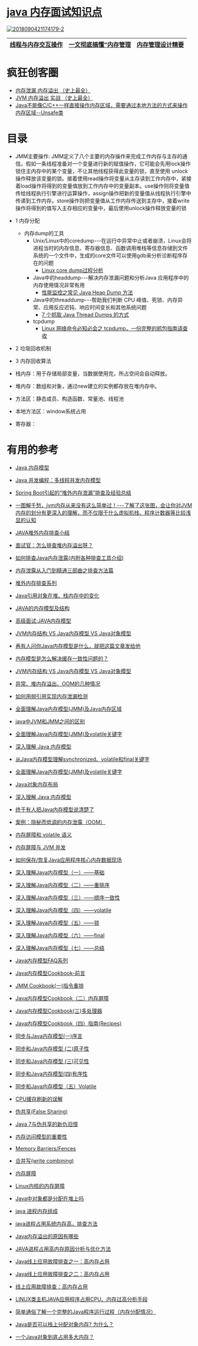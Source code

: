 # [java 内存面试知识点](https://github.com/stevenli91748/JAVA-Architecture/blob/master/Java%20Advanced/Memory/Interview/JAVA内存模型.md)

<a href="https://ibb.co/8d49JmT"><img src="https://i.ibb.co/k96XpGk/2018090421174179-2.png" alt="2018090421174179-2" border="0"></a>



[线程与内存交互操作](https://www.cnblogs.com/hongwz/p/5948308.html)|[一文彻底搞懂“内存管理](https://stor.51cto.com/art/202106/668928.htm)|[内存管理设计精要](https://draveness.me/system-design-memory-management/)|
---|---|---|



# 疯狂创客圈

* [内存泄漏 内存溢出 （史上最全）](https://www.cnblogs.com/crazymakercircle/p/14389201.html)
* [JVM 内存溢出 实战 （史上最全）](https://www.cnblogs.com/crazymakercircle/p/14389389.html)
* [Java不能像C/C++一样直接操作内存区域，需要通过本地方法的方式来操作内存区域--Unsafe类](https://weread.qq.com/web/reader/df532740723982c7df583bfk67c32d7022f67c6a1e7ce82)


# 目录

* JMM主要操作:
  JMM定义了八个主要的内存操作来完成工作内存与主存的通信。假如一条线程准备对一个变量进行新的赋值操作，它可能会先用lock操作锁住主内存中的某个变量，不让其他线程获得此变量的锁，直至使用  unlock操作释放该变量的锁。接着使用read操作将变量从主存读到工作内存中，紧接着load操作将得到的变量值放到工作内存中的变量副本。use操作则将变量值传给线程执行引擎进行运算操作，assign操作把新的变量值从线程执行引擎中传递到工作内存。store操作则把变量值从工作内存传送到主存中，接着write操作将得到的值写入主存相应的变量中，最后使用unlock操作释放变量的锁
* 1 内存分配
  * 内存dump的工具
    * Unix/Linux中的coredump---在运行中异常中止或者崩溃，Linux会将进程当时的内存信息、寄存器信息、函数调用堆栈等信息存储到文件系统的一个文件中，生成的core文件可以使用gdb来分析诊断程序存在的问题
      * [Linux core dump过程分析](http://just4coding.com/2021/10/31/core-dump/) 
    * Java中的headdump---解决内存泄漏问题和分析Java 应用程序中的内存使用情况非常有用
      * [性能监控之常见 Java Heap Dump 方法](https://juejin.cn/post/7012241959695679518) 
    * Java中的threaddump---帮助我们判断 CPU 峰值、死锁、内存异常、应用反应迟钝、响应时间变长和其他系统问题
      * [7 个抓取 Java Thread Dumps 的方式](https://cloud.tencent.com/developer/article/1491224) 
    * tcpdump
      * [Linux 网络命令必知必会之 tcpdump，一份完整的抓包指南请查收](https://www.cnblogs.com/bakari/p/10748721.html) 
* 2 垃圾回收机制
* 3 内存回收算法



* 栈内存：用于存储局部变量，当数据使用完，所占空间会自动释放。 
* 堆内存：数组和对象，通过new建立的实例都存放在堆内存中。 
* 方法区：静态成员、构造函数、常量池、线程池 
* 本地方法区：window系统占用 
* 寄存器：





# 有用的参考
  * [Java 内存模型](https://mrbird.cc/Java-Memory-model.html)
  * [Java 并发编程：多线程并发内存模型](https://segmentfault.com/a/1190000038224347?utm_source=sf-similar-article)
  * [Spring Boot引起的“堆外内存泄漏”排查及经验总结](https://tech.meituan.com/2019/01/03/spring-boot-native-memory-leak.html)
  * [一图解千愁，jvm内存从来没有这么简单过！---了解了这张图，会让你对JVM内存的划分有更深入的理解，而不仅限于什么虚拟机栈、程序计数器等比较浅显的认知](https://juejin.im/post/5ed49e7c51882543012f9e6c)

  * [JAVA堆外内存排查小结](https://juejin.im/post/5ca095ea6fb9a05e42555a3e)
  * [面试官：怎么排查堆内存溢出呀？](https://juejin.im/post/5e8c94a7f265da47a74126d4)
  * [如何排查Java内存泄露(内附各种排查工具介绍)](https://yq.aliyun.com/articles/61148?utm_campaign=wenzhang&utm_medium=article&utm_source=QQ-qun&utm_content=m_6652)
  * [内存泄露从入门到精通三部曲之排查方法篇](https://mp.weixin.qq.com/s?__biz=MzA3NTYzODYzMg==&mid=400891536&idx=1&sn=0b6c629b0abe4a359d6552cd244c0c0c&scene=0&key=d4b25ade3662d643209f4b75e10fa26857f77b6a60d1e1c0b7361529f3dcdf8c1506749b0ae4397f4d74e8871e24f62e&ascene=0&uin=MjAyNzY1NTU%3D&devicetype=iMac+MacBookPro12%2C1+OSX+OSX+10.11.1+build(15B42)&version=11020201&pass_ticket=T1NGa3s1cwXUixFccOjWKBGBwZ3Vfeilv%2BMoVjLgOok%3D)
  * [堆外内存排查系列](https://juejin.im/search?query=%E5%A0%86%E5%A4%96%E5%86%85%E5%AD%98%E6%8E%92%E6%9F%A5&type=all)
  * [Java引用对象在堆、栈内存中的变化](https://blog.csdn.net/liangshilin/article/details/82390559)
  * [JAVA的内存模型及结构](http://ifeve.com/under-the-hood-runtime-data-areas-javas-memory-model/)
  * [高级面试:JAVA内存模型](https://mp.weixin.qq.com/s?__biz=MzA3MDY0NTMxOQ==&mid=2247485737&idx=1&sn=14212fb6edcdb88446dea6737b864196&chksm=9f38ea01a84f63176f61e11ea99650d26233bc776b5f1f5ff6f7b70ddd763291b6b7d5af9d17&scene=21#wechat_redirect)
  * [JVM内存结构 VS Java内存模型 VS Java对象模型](http://www.hollischuang.com/archives/2509)
  * [再有人问你Java内存模型是什么，就把这篇文章发给他](http://www.hollischuang.com/archives/2550)
  * [内存模型是怎么解决缓存一致性问题的？](https://blog.csdn.net/hollis_chuang/article/details/82991962)
  * [JVM内存结构 VS Java内存模型 VS Java对象模型](https://blog.csdn.net/hollis_chuang/article/details/80839410)
  * [异常、堆内存溢出、OOM的几种情况](https://blog.csdn.net/sinat_29912455/article/details/51125748)
  * [如何用弱引用实现内存泄漏检测](https://mp.weixin.qq.com/s?__biz=MjM5MzA1Mzc3Nw==&mid=2247483863&idx=1&sn=65d2df0ff4a250f7b5360fe31cb1c78f&chksm=a69dace991ea25ff33b3dc6d0156c2eea3ff1a4cb7935ad796fe72a04adcf1d341f25e1b612f&scene=21#wechat_redirect)
  * [全面理解Java内存模型(JMM)及Java内存区域](https://blog.csdn.net/qq_32625839/article/details/81510800)
  * [java中JVM和JMM之间的区别](https://blog.csdn.net/zhaomengszu/article/details/80270696)
  * [全面理解Java内存模型(JMM)及volatile关键字](https://blog.csdn.net/javazejian/article/details/72772461)
  * [深入理解 Java 内存模型](https://blog.csdn.net/weixin_36795183/article/details/79420771)
  * [从Java内存模型理解synchronized、volatile和final关键字](https://blog.csdn.net/fuzhongmin05/article/details/60464835)
  * [全面理解Java内存模型(JMM)及volatile关键字](https://blog.csdn.net/javazejian/article/details/72772461)
  * [Java对象内存布局](https://juejin.im/post/5c7bc9aa6fb9a049af6dfc45)
  * [深入理解 Java 内存模型](https://zhuanlan.zhihu.com/p/34147141?utm_source=wechat_session&utm_medium=social&utm_oi=991812777480134656)
  * [终于有人把Java内存模型说清楚了](https://zhuanlan.zhihu.com/p/61424782)
  * [案例：隐秘而低调的内存泄露（OOM）](https://blog.51cto.com/xqtesting/2402372)
  * [内存屏障和 volatile 语义](http://www.importnew.com/29860.html)
  * [内存屏障与 JVM 并发](https://www.infoq.cn/article/memory_barriers_jvm_concurrency/)
  * [如何保存/恢复Java应用程序核心内存数据现场](http://ifeve.com/如何保存-恢复java应用程序核心内存数据现场？/)
  
  * [深入理解Java内存模型（一）——基础](http://ifeve.com/java-memory-model-1/)
  * [深入理解Java内存模型（二）——重排序](http://ifeve.com/java-memory-model-2/)
  * [深入理解Java内存模型（三）——顺序一致性](http://ifeve.com/java-memory-model-3/)
  * [深入理解Java内存模型（四）——volatile](http://ifeve.com/java-memory-model-4/)
  * [深入理解Java内存模型（五）——锁](http://ifeve.com/java-memory-model-5/)
  * [深入理解Java内存模型（六）——final](http://ifeve.com/java-memory-model/)
  * [深入理解Java内存模型（七）——总结](http://ifeve.com/java-memory-model-7/)
  * [Java内存模型FAQ系列](http://ifeve.com/jmm-faq/)
  
  * [Java内存模型Cookbook-前言](http://ifeve.com/jmm-cookbook/)
  * [JMM Cookbook(一)指令重排](http://ifeve.com/jmm-cookbook-reorderings/)
  * [Java内存模型Cookbook（二）内存屏障](http://ifeve.com/jmm-cookbook-mb/)
  * [Java内存模型Cookbook(三)多处理器](http://ifeve.com/jmm-cookbook-mps/)
  * [Java内存模型Cookbook（四）指南(Recipes)](http://ifeve.com/cookbook-recipes/)
  
  * [同步与Java内存模型(一)序言](http://ifeve.com/syn-jmm-pre/)
  * [同步和Java内存模型 (二)原子性](http://ifeve.com/syn-jmm-atomicity/)
  * [同步和Java内存模型 (三)可见性](http://ifeve.com/syn-jmm-visibility/)
  * [同步和Java内存模型(四)有序性](http://ifeve.com/syn-jmm-ordering/)
  * [同步和Java内存模型（五）Volatile](http://ifeve.com/syn-jmm-volatile/)
  
  * [CPU缓存刷新的误解](http://ifeve.com/cpu-cache-flushing-fallacy-cn/)
  * [伪共享(False Sharing)](http://ifeve.com/falsesharing/)
  * [Java 7与伪共享的新仇旧恨](http://ifeve.com/false-shareing-java-7-cn/)
  * [内存访问模型的重要性](http://ifeve.com/memory-access-patterns-are-important-2/)
  * [Memory Barriers/Fences](http://ifeve.com/mechanical-sympathy/)
  * [合并写(write combining)](http://ifeve.com/writecombining/)
  * [内存屏障](http://ifeve.com/memory-barriers-or-fences/)
  * [Linux内核的内存屏障](http://ifeve.com/linux-memory-barriers/)
  * [Java中对象都是分配在堆上吗](https://blog.csdn.net/c526796017/article/details/80816061)
  * [java 进程内存组成](https://blog.csdn.net/snoweaglelord/article/details/81094153)
  * [java进程占用系统内存高，排查方法](https://blog.csdn.net/weixin_41953276/article/details/81362739)
  * [Java内存溢出的原因有哪些](https://blog.csdn.net/sinlff/article/details/62040358)
  * [JAVA进程占用高内存原因分析与优化方法](https://blog.csdn.net/u014022631/article/details/73499629)
  * [Java线上应用故障排查之一：高内存占用](https://blog.csdn.net/jlh912008548/article/details/79768889)
  * [Java线上应用故障排查之二：高内存占用](https://blog.csdn.net/lao_pei/article/details/50615857)
  * [线上应用故障排查：高内存占用](https://blog.csdn.net/li12412414/article/details/81366478)
  * [LINUX类主机JAVA应用程序占用CPU、内存过高分析手段](https://blog.csdn.net/lin443514407lin/article/details/54667317)
  * [简单通俗了解一个完整的Java程序运行过程（内存分配情况）](https://blog.csdn.net/m0_37499059/article/details/80451799)
  * [Java是否可以栈上分配对象内存? 为什么？](https://blog.csdn.net/weixin_33858249/article/details/88013215)
  * [一个Java对象到底占用多大内存？](https://blog.csdn.net/p312011150/article/details/81448257)
